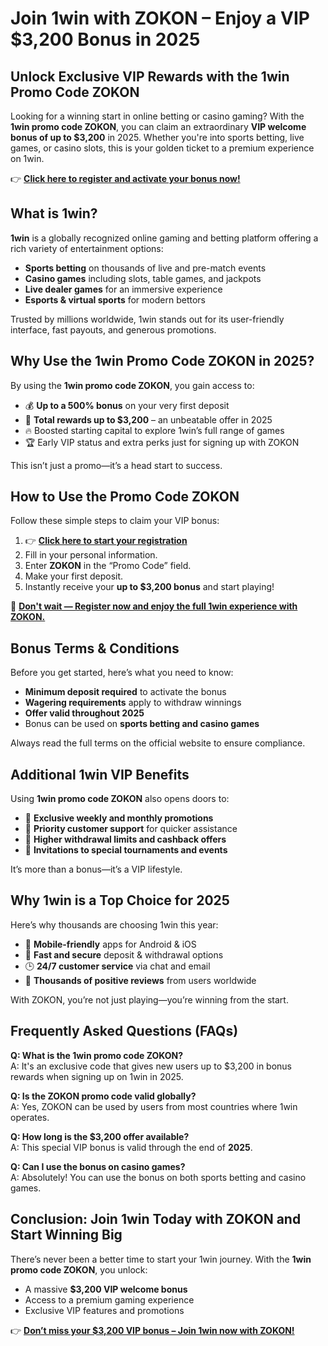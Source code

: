 <h1>Join 1win with ZOKON – Enjoy a VIP $3,200 Bonus in 2025</h1>

<h2>Unlock Exclusive VIP Rewards with the 1win Promo Code ZOKON</h2>
<p>Looking for a winning start in online betting or casino gaming? With the <strong>1win promo code ZOKON</strong>, you can claim an extraordinary <strong>VIP welcome bonus of up to $3,200</strong> in 2025. Whether you're into sports betting, live games, or casino slots, this is your golden ticket to a premium experience on 1win.</p>
<p>👉 <a href="https://1weaou.life/?p=wj23" target="_blank"><strong>Click here to register and activate your bonus now!</strong></a></p>

<h2>What is 1win?</h2>
<p><strong>1win</strong> is a globally recognized online gaming and betting platform offering a rich variety of entertainment options:</p>
<ul>
<li><strong>Sports betting</strong> on thousands of live and pre-match events</li>
<li><strong>Casino games</strong> including slots, table games, and jackpots</li>
<li><strong>Live dealer games</strong> for an immersive experience</li>
<li><strong>Esports & virtual sports</strong> for modern bettors</li>
</ul>
<p>Trusted by millions worldwide, 1win stands out for its user-friendly interface, fast payouts, and generous promotions.</p>

<h2>Why Use the 1win Promo Code ZOKON in 2025?</h2>
<p>By using the <strong>1win promo code ZOKON</strong>, you gain access to:</p>
<ul>
<li>💰 <strong>Up to a 500% bonus</strong> on your very first deposit</li>
<li>🎁 <strong>Total rewards up to $3,200</strong> – an unbeatable offer in 2025</li>
<li>🔥 Boosted starting capital to explore 1win’s full range of games</li>
<li>🏆 Early VIP status and extra perks just for signing up with ZOKON</li>
</ul>
<p>This isn’t just a promo—it’s a head start to success.</p>

<h2>How to Use the Promo Code ZOKON</h2>
<p>Follow these simple steps to claim your VIP bonus:</p>
<ol>
<li>👉 <a href="https://1weaou.life/?p=wj23" target="_blank"><strong>Click here to start your registration</strong></a></li>
<li>Fill in your personal information.</li>
<li>Enter <strong>ZOKON</strong> in the “Promo Code” field.</li>
<li>Make your first deposit.</li>
<li>Instantly receive your <strong>up to $3,200 bonus</strong> and start playing!</li>
</ol>
<p>🎯 <strong><a href="https://1weaou.life/?p=wj23" target="_blank">Don't wait — Register now and enjoy the full 1win experience with ZOKON.</a></strong></p>

<h2>Bonus Terms & Conditions</h2>
<p>Before you get started, here’s what you need to know:</p>
<ul>
<li><strong>Minimum deposit required</strong> to activate the bonus</li>
<li><strong>Wagering requirements</strong> apply to withdraw winnings</li>
<li><strong>Offer valid throughout 2025</strong></li>
<li>Bonus can be used on <strong>sports betting and casino games</strong></li>
</ul>
<p>Always read the full terms on the official website to ensure compliance.</p>

<h2>Additional 1win VIP Benefits</h2>
<p>Using <strong>1win promo code ZOKON</strong> also opens doors to:</p>
<ul>
<li>🎁 <strong>Exclusive weekly and monthly promotions</strong></li>
<li>💬 <strong>Priority customer support</strong> for quicker assistance</li>
<li>💸 <strong>Higher withdrawal limits and cashback offers</strong></li>
<li>🎫 <strong>Invitations to special tournaments and events</strong></li>
</ul>
<p>It’s more than a bonus—it’s a VIP lifestyle.</p>

<h2>Why 1win is a Top Choice for 2025</h2>
<p>Here’s why thousands are choosing 1win this year:</p>
<ul>
<li>📱 <strong>Mobile-friendly</strong> apps for Android & iOS</li>
<li>🔐 <strong>Fast and secure</strong> deposit & withdrawal options</li>
<li>🕒 <strong>24/7 customer service</strong> via chat and email</li>
<li>🌟 <strong>Thousands of positive reviews</strong> from users worldwide</li>
</ul>
<p>With ZOKON, you’re not just playing—you’re winning from the start.</p>

<h2>Frequently Asked Questions (FAQs)</h2>
<p><strong>Q: What is the 1win promo code ZOKON?</strong><br>A: It's an exclusive code that gives new users up to $3,200 in bonus rewards when signing up on 1win in 2025.</p>

<p><strong>Q: Is the ZOKON promo code valid globally?</strong><br>A: Yes, ZOKON can be used by users from most countries where 1win operates.</p>

<p><strong>Q: How long is the $3,200 offer available?</strong><br>A: This special VIP bonus is valid through the end of <strong>2025</strong>.</p>

<p><strong>Q: Can I use the bonus on casino games?</strong><br>A: Absolutely! You can use the bonus on both sports betting and casino games.</p>

<h2>Conclusion: Join 1win Today with ZOKON and Start Winning Big</h2>
<p>There’s never been a better time to start your 1win journey. With the <strong>1win promo code ZOKON</strong>, you unlock:</p>
<ul>
<li>A massive <strong>$3,200 VIP welcome bonus</strong></li>
<li>Access to a premium gaming experience</li>
<li>Exclusive VIP features and promotions</li>
</ul>
<p>👉 <strong><a href="https://1weaou.life/?p=wj23" target="_blank">Don’t miss your $3,200 VIP bonus – Join 1win now with ZOKON!</a></strong></p>
